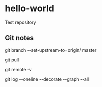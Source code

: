 # hello-world
Test repository

## Git notes

git branch --set-upstream-to=origin/<branch> master

git pull <remote> <branch>

git remote -v

git log --oneline --decorate --graph --all

